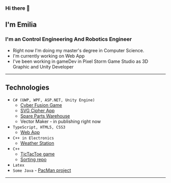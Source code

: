 ### Hi there 👋
## I'm Emilia
### I'm an Control Engineering And Robotics Engineer

- Right now I'm doing my master's degree in Computer Science.
- I'm currently working on Web App 
- I've been working in gameDev in Pixel Storm Game Studio as 3D Graphic and Unity Developer
---
## Technologies
- `C# (UWP, WPF, ASP.NET, Unity Engine)` 
  - [Cyber Fusion Game](https://play.google.com/store/apps/details?id=com.PixelStorm.CyberPolice2&gl=PL)
  - [SVG Cipher App](https://github.com/Emilysta/E-media)
  - [Spare Parts Warehouse](https://github.com/Emilysta/SparePartsWarehouse)
  - Vector Maker - in publishing right now
- `TypeScript, HTML5, CSS3` 
  - [Web App](https://github.com/Emilysta/ZIwG)
- `C++ in Electronics`
  - [Weather Station](https://github.com/Emilysta/WeatherStation)
- `C++` 
  - [TicTacToe game](https://github.com/Emilysta/TicTacToe)
  - [Sorting repo](https://github.com/Emilysta/Sorting)
- `Latex`
- `Some Java` - [PacMan project](https://github.com/Emilysta/PacMan)

---

